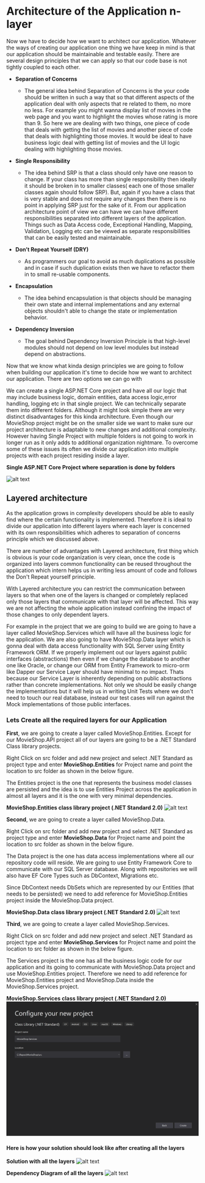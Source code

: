 # Architecture of the Application n-layer

Now we have to decide how we want to architect our application. Whatever the ways of creating our application one thing we have keep in mind is that our application should be maintainable and testable easily.
There are several design principles that we can apply so that our code base is not tightly coupled to each other.

* **Separation of Concerns**
  * The general idea behind Separation of Concerns is the your code should be written in such a way that so that different aspects of the application deal with only aspects that re related to them, no more no less. For example you might wanna display list of movies in the web page and you want to highlight the movies whose rating is more than 9. So here we are dealing with two things, one piece of code that deals with getting the list of movies and another piece of code that deals with highlighting those movies. It would be ideal to have business logic deal with getting list of movies and the UI logic dealing with highlighting those movies.
  
* **Single Responsibility**
  * The idea behind SRP is that a class should only have one reason to change. If your class has more than single responsibility then ideally it should be broken in to smaller classes( each one of those smaller classes again should follow SRP). But, again if you have a class that is very stable and does not require any changes then there is no point in applying SRP just for the sake of it. From our application architecture point of view we can have we can have different responsibilities separated into different layers of the application. Things such as Data Access code, Exceptional Handling, Mapping, Validation, Logging etc can be viewed as separate responsibilities that can be easily tested and maintainable.  
  
* **Don’t Repeat Yourself (DRY)**
  * As programmers our goal to avoid as much duplications as possible and in case if such duplication exists then we have to refactor them in to small re-usable components.
  
* **Encapsulation**
  * The idea behind encapsulation is that objects should be managing their own state and internal implementations and any external objects shouldn't able to change the state or implementation behavior.
  
* **Dependency Inversion**
  * The goal behind Dependency Inversion Principle is that high-level modules should not depend on low level modules but instead depend on abstractions.

Now that we know what kinda design principles we are going to follow when building our application it's time to decide how we want to architect our application.
There are two options we can go with

We can create a single ASP.NET Core project and have all our logic that may include business logic, domain entities, data access logic,error handling, logging etc in that single project. We can technically separate them into different folders. Although it might look simple there are very distinct disadvantages for this kinda architecture. Even though our MovieShop project might be on the smaller side we want to make sure our project architecture is adaptable to new changes and additional complexity. However having Single Project with multiple folders is not going to work in longer run as it only adds to additional organization nightmare. To overcome some of these issues its often we divide our application into multiple projects with each project residing inside a layer.
  
  **Single ASP.NET Core Project where separation is done by folders**

![alt text](../images/01.05&#32;Monolithic&#32;Application.png "Single ASP.NET Core Project")

## Layered architecture

  As the application grows in complexity developers should be able to easily find where the certain functionality is implemented. Therefore it is ideal to divide our application into different layers where each layer is concerned with its own responsibilities which adheres to separation of concerns principle which we discussed above.

  There are number of advantages with Layered architecture, first thing which is obvious is your code organization is very clean, once the code is organized into layers common functionality can be reused throughout the application which intern helps us in writing less amount of code and follows the Don't Repeat yourself principle.

  With Layered architecture you can restrict the communication between layers so that when one of the layers is changed or completely replaced only those layers that communicate with that layer will be affected. This way we are not affecting the whole application instead confining the impact of those changes to only dependent layers.

  For example in the project that we are going to build we are going to have a layer called MovieShop.Services which will have all the business logic for the application. We are also going to have MovieShop.Data layer which is gonna deal with data access functionality with SQL Server using Entity Framework ORM. If we properly implement out our layers against public interfaces (abstractions) then even if we change the database to another one like Oracle, or change our ORM from Entity Framework to micro-orm like Dapper our Service Layer should have minimal to no impact. Thats because our Service Layer is inherently depending on public abstractions rather than concrete implementations. Not only we should be easily change the implementations but it will help us in writing Unit Tests where we don't need to touch our real database, instead our test cases will run against the Mock implementations of those public interfaces.

### Lets Create all the required layers for our Application

  **First**, we are going to create a layer called MovieShop.Entities. Except for our MovieShop.API project all of our layers are going to be a .NET Standard Class library projects.

  Right Click on src folder and add new project and select .NET Standard as project type and enter **MovieShop.Entities** for Project name and point the location to src folder as shown in the below figure.
  
  The Entities project is the one that represents the business model classes are persisted and the idea is to use Entities Project across the application in almost all layers and it is the one with very minimal dependencies. 

  **MovieShop.Entities class library project (.NET Standard 2.0)**
  ![alt text](../images/01.06&#32;MovieShop.Entities.png " MovieShop.Entities class library project (.NET Standard 2.0)")


  **Second**, we are going to create a layer called MovieShop.Data. 

  Right Click on src folder and add new project and select .NET Standard as project type and enter **MovieShop.Data** for Project name and point the location to src folder as shown in the below figure.
  
  The Data project is the one has data access implementations where all our repository code will reside. We are going to use Entity Framework Core to communicate with our SQL Server database. Along with repositories we will also have EF Core Types such as DbContext, Migrations etc.
  
  Since DbContext needs DbSets which are represented by our Entities (that needs to be persisted) we need to add reference for MovieShop.Entities project inside the MovieShop.Data project.

  **MovieShop.Data class library project (.NET Standard 2.0)**
  ![alt text](../images/01.07&#32;MovieShop.Data.png " MovieShop.Data class library project (.NET Standard 2.0)")


  **Third**, we are going to create a layer called MovieShop.Services.

  Right Click on src folder and add new project and select .NET Standard as project type and enter **MovieShop.Services** for Project name and point the location to src folder as shown in the below figure.
  
  The Services project is the one has all the business logic code for our application  and its going to communicate with MovieShop.Data project and use MovieShop.Entities project. Therefore we need to add reference for MovieShop.Entities project and MovieShop.Data inside the MovieShop.Services project.

  **MovieShop.Services class library project (.NET Standard 2.0)**
  ![alt text](images/01.08&#32;MovieShop.Services.png " MovieShop.Services class library project (.NET Standard 2.1)")


#### Here is how your solution should look like after creating all the layers

 **Solution with all the layers**
  ![alt text](images/01.09&#32;Layers.png "Solution with all the layers")

**Dependency Diagram of all the layers**
 ![alt text](images/01.10&#32;Dependencies&#32;Graph.png "Dependency Diagram of all the layers")
